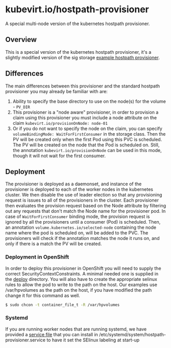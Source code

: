 # kubevirt.io/hostpath-provisioner

A special multi-node version of the kubernetes hostpath provisioner.

## Overview

This is a special version of the kubernetes hostpath provisioner, it's a slightly modified version of the sig storage [example hostpath provisioner](https://github.com/kubernetes-sigs/sig-storage-lib-external-provisioner/tree/master/examples/hostpath-provisioner).

## Differences

The main differences between this provisioner and the standard hostpath provisioner you may already be familiar with are:
1. Ability to specify the base directory to use on the node(s) for the volume - `PV_DIR`
2. This provisioner is a "node aware" provisioner, in order to provision a claim using this provisioner you must include a node attribute on the claim `kubevirt.io/provisionOnNode: node-01`
3. Or if you do not want to specify the node on the claim, you can specify `volumeBindingMode: WaitForFirstConsumer` in the storage class. Then the PV will be created only when the first Pod using this PVC is scheduled. The PV will be created on the node that the Pod is scheduled on.
Still, the annotation `kubevirt.io/provisionOnNode` can be used in this mode, though it will not wait for the first consumer.

## Deployment

The provisioner is deployed as a daemonset, and instance of the provisioner is deployed to each of the worker nodes in the kubernetes cluster. We then disable the use of leader election so that any provisioning request is issues to all of the provisioners in the cluster. Each provisioner then evaluates the provision request based on the Node attribute by filtering out any requests that don't match the Node name for the provisioner pod. In case of `WaitForFirstConsumer` binding mode, the provision request is ignored by all the provisioners until a consumer (Pod) is scheduled. Then, an annotation `volume.kubernetes.io/selected-node` containing the node name where the pod is scheduled on, will be added to the PVC. The provisioners will check if the annotation matches the node it runs on, and only if there is a match the PV will be created.

### Deployment in OpenShift
In order to deploy this provisioner in OpenShift you will need to supply the correct SecurityContextConstraints. A minimal needed one is supplied in the [deploy](./deploy) directory. You will also have to create the appropriate selinux rules to allow the pod to write to the path on the host. Our examples use /var/hpvolumes as the path on the host, if you have modified the path change it for this command as well.

```bash
$ sudo chcon -t container_file_t -R /var/hpvolumes
```

### Systemd
If you are running worker nodes that are running systemd, we have provided a [service file](deploy/systemd/hostpath-provisioner.service) that you can install in /etc/systemd/system/hostpath-provisioner.service to have it set the SElinux labeling at start-up
